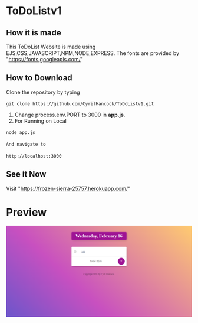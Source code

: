 # ToDoListv1

## How it is made
  This ToDoList Website is made using EJS,CSS,JAVASCRIPT,NPM,NODE,EXPRESS.
 The fonts are provided by "https://fonts.googleapis.com/"
 
## How to Download
Clone the repository by typing
```
git clone https://github.com/CyrilHancock/ToDoListv1.git
```
1. Change process.env.PORT to 3000 in **app.js**.
2. For Running on Local
```
node app.js

And navigate to

http://localhost:3000
```
## See it Now
Visit "https://frozen-sierra-25757.herokuapp.com/"

# Preview
![This is an image](/todolist1preview.png)

